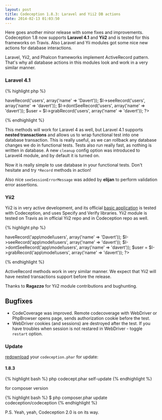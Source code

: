 ```yaml
---
layout: post
title: Codeception 1.8.3: Laravel and Yii2 DB actions
date: 2014-02-13 01:03:50
---
```


Here goes another minor release with some fixes and improvements. Codeception 1.8 now supports **Laravel 4.1** and **Yii2** and is tested for this frameworks on Travis. Also Laravel and Yii modules got some nice new actions for database interactions.

Laravel, Yii2, and Phalcon frameworks implement ActiveRecord pattern. That's why all database actions in this modules look and work in a very similar manner.

### Laravel 4.1

{% highlight php %}
<?php
$user_id = $I->haveRecord('users', array('name' => 'Davert'));
$I->seeRecord('users', array('name' => 'davert'));
$I->dontSeeRecord('users', array('name' => 'davert'));
$user = $I->grabRecord('users', array('name' => 'davert'));
?>
{% endhighlight %}

This methods will work for Laravel 4 as well, but Laravel 4.1 supports **nested transactions** and allows us to wrap functional test into one database transaction. This is really useful, as we can rollback any database changes we do in functional tests. Tests also run really fast, as nothing is written in database. A new `cleanup` config option was introduced to Laravel4 module, and by default it is turned on. 

Now it is really simple to use database in your functional tests. Don't hesitate and try `*Record` methods in action!

Also nice `seeSessionErrorMessage` was added by **elijan** to perform validation error assertions.

### Yii2

Yii2 is in very active development, and its official [basic application](https://github.com/yiisoft/yii2-app-basic) is tested with Codeception, and uses Specify and Verify libraries. Yii2 module is tested on Travis as in official Yii2 repo and in Codeception repo as well.

{% highlight php %}
<?php
$user_id = $I->haveRecord('app\model\users', array('name' => 'Davert'));
$I->seeRecord('app\model\users', array('name' => 'davert'));
$I->dontSeeRecord('app\model\users', array('name' => 'davert'));
$user = $I->grabRecord('app\model\users', array('name' => 'davert'));
?>
{% endhighlight %}

ActiveRecord methods work in very similar manner. We expect that Yii2 will have nested transactions support before the release.

Thanks to **Ragazzo** for Yii2 module contributions and bughunting.

## Bugfixes

* CodeCoverage was improved. Remote codecoverage with WebDriver or PhpBrowser opens page, sends authorization cookie before the test. 
* WebDriver cookies (and sessions) are destroyed after the test. If you have troubles when session is not restared in WebDriver - toggle `restart` option.

### Update

[redownload](http://codeception.com/thanks.html) your `codeception.phar` for update:

#### 1.8.3
{% highlight bash %}
php codecept.phar self-update
{% endhighlight %}

for composer version

{% highlight bash %}
$ php composer.phar update codeception/codeception
{% endhighlight %}

P.S. Yeah, yeah, Codeception 2.0 is on its way. 